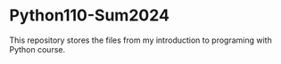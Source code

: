 # Python110-Sum2024
This repository stores the files from my introduction to programing with Python course.
